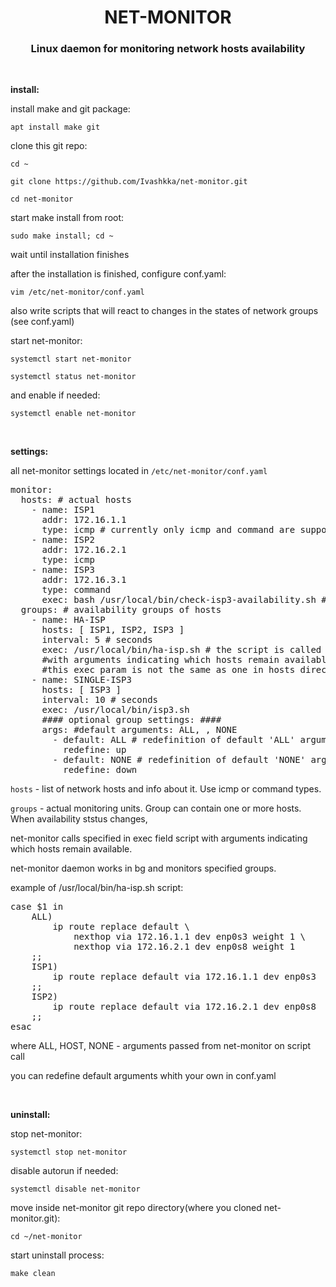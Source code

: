 <h1 align="center">NET-MONITOR
<h3 align="center">Linux daemon for monitoring network hosts availability</h3>
<br>
<p><b>install:</b></p>
<p>install make and git package:</p>
<p><code>apt install make git</code></p>
<p>clone this git repo:</p>
<p><code>cd ~</code></p>
<p><code>git clone https://github.com/Ivashkka/net-monitor.git</code></p>
<p><code>cd net-monitor</code></p>
<p>start make install from root:</p>
<p><code>sudo make install; cd ~</code></p>
<p>wait until installation finishes</p>
<p>after the installation is finished, configure conf.yaml:</p>
<p><code>vim /etc/net-monitor/conf.yaml</code></p>
<p>also write scripts that will react to changes in the states of network groups (see conf.yaml)</p>
<p>start net-monitor:</p>
<p><code>systemctl start net-monitor</code></p>
<p><code>systemctl status net-monitor</code></p>
<p>and enable if needed:</p>
<p><code>systemctl enable net-monitor</code></p>
<br>
<p><b>settings:</b></p>
<p>all net-monitor settings located in <code>/etc/net-monitor/conf.yaml</code></p>
<pre>
monitor:
  hosts: # actual hosts
    - name: ISP1
      addr: 172.16.1.1
      type: icmp # currently only icmp and command are supported
    - name: ISP2
      addr: 172.16.2.1
      type: icmp
    - name: ISP3
      addr: 172.16.3.1
      type: command
      exec: bash /usr/local/bin/check-isp3-availability.sh # exit 1 or 0 # exec param is ignored when type != command
  groups: # availability groups of hosts
    - name: HA-ISP
      hosts: [ ISP1, ISP2, ISP3 ]
      interval: 5 # seconds
      exec: /usr/local/bin/ha-isp.sh # the script is called when the availability state changes
      #with arguments indicating which hosts remain available
      #this exec param is not the same as one in hosts directive. Here you can only pass path to script
    - name: SINGLE-ISP3
      hosts: [ ISP3 ]
      interval: 10 # seconds
      exec: /usr/local/bin/isp3.sh
      #### optional group settings: ####
      args: #default arguments: ALL, <HOST>, NONE
        - default: ALL # redefinition of default 'ALL' argument to 'up' argument
          redefine: up
        - default: NONE # redefinition of default 'NONE' argument to 'down' argument
          redefine: down
</pre>
<p><code>hosts</code> - list of network hosts and info about it. Use icmp or command types.</p>
<p><code>groups</code> - actual monitoring units. Group can contain one or more hosts. When availability ststus changes,</p>
<p>net-monitor calls specified in exec field script with arguments indicating which hosts remain available.</p>
<p>net-monitor daemon works in bg and monitors specified groups.</p>
<p>example of /usr/local/bin/ha-isp.sh script:</p>
<pre>
case $1 in
    ALL)
        ip route replace default \
            nexthop via 172.16.1.1 dev enp0s3 weight 1 \
            nexthop via 172.16.2.1 dev enp0s8 weight 1
    ;;
    ISP1)
        ip route replace default via 172.16.1.1 dev enp0s3
    ;;
    ISP2)
        ip route replace default via 172.16.2.1 dev enp0s8
    ;;
esac
</pre>
<p>where ALL, HOST, NONE - arguments passed from net-monitor on script call</p>
<p>you can redefine default arguments whith your own in conf.yaml</p>
<br>
<p><b>uninstall:</b></p>
<p>stop net-monitor:</p>
<p><code>systemctl stop net-monitor</code></p>
<p>disable autorun if needed:</p>
<p><code>systemctl disable net-monitor</code></p>
<p>move inside net-monitor git repo directory(where you cloned net-monitor.git):</p>
<p><code>cd ~/net-monitor</code></p>
<p>start uninstall process:</p>
<p><code>make clean</code></p>
<br>
